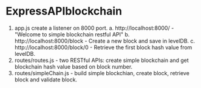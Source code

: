 # ExpressAPIblockchain
1. app.js create a listener on 8000 port.
   a. http://localhost:8000/  - "Welcome to simple blockchain restful API"
   b. http://localhost:8000/block - Create a new block and save in levelDB.
   c. http://localhost:8000/block/0 - Retrieve the first block hash value from levelDB.
2. routes/routes.js - two RESTful APIs: create simple blockchain and get blockchain hash value based on block number.
3. routes/simpleChain.js - build simple blockchian, create block, retrieve block and validate block.
